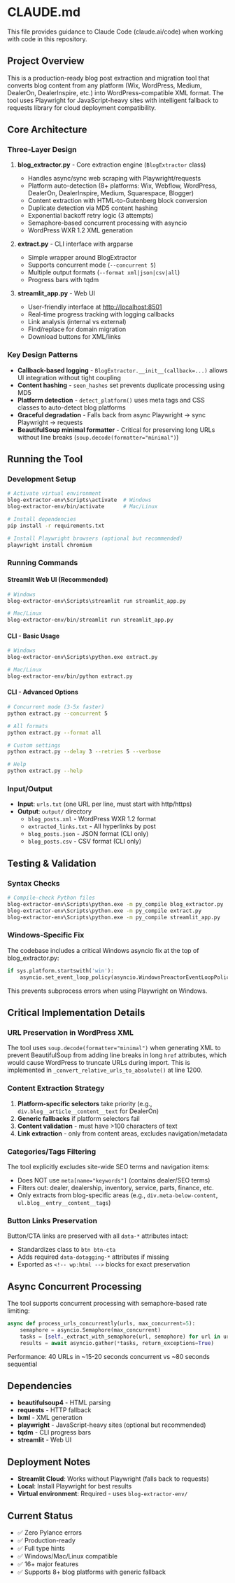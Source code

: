 # CLAUDE.md

This file provides guidance to Claude Code (claude.ai/code) when working with code in this repository.

## Project Overview

This is a production-ready blog post extraction and migration tool that converts blog content from any platform (Wix, WordPress, Medium, DealerOn, DealerInspire, etc.) into WordPress-compatible XML format. The tool uses Playwright for JavaScript-heavy sites with intelligent fallback to requests library for cloud deployment compatibility.

## Core Architecture

### Three-Layer Design

1. **blog_extractor.py** - Core extraction engine (`BlogExtractor` class)

   - Handles async/sync web scraping with Playwright/requests
   - Platform auto-detection (8+ platforms: Wix, Webflow, WordPress, DealerOn, DealerInspire, Medium, Squarespace, Blogger)
   - Content extraction with HTML-to-Gutenberg block conversion
   - Duplicate detection via MD5 content hashing
   - Exponential backoff retry logic (3 attempts)
   - Semaphore-based concurrent processing with asyncio
   - WordPress WXR 1.2 XML generation

2. **extract.py** - CLI interface with argparse

   - Simple wrapper around BlogExtractor
   - Supports concurrent mode (`--concurrent 5`)
   - Multiple output formats (`--format xml|json|csv|all`)
   - Progress bars with tqdm

3. **streamlit_app.py** - Web UI
   - User-friendly interface at <http://localhost:8501>
   - Real-time progress tracking with logging callbacks
   - Link analysis (internal vs external)
   - Find/replace for domain migration
   - Download buttons for XML/links

### Key Design Patterns

- **Callback-based logging** - `BlogExtractor.__init__(callback=...)` allows UI integration without tight coupling
- **Content hashing** - `seen_hashes` set prevents duplicate processing using MD5
- **Platform detection** - `detect_platform()` uses meta tags and CSS classes to auto-detect blog platforms
- **Graceful degradation** - Falls back from async Playwright → sync Playwright → requests
- **BeautifulSoup minimal formatter** - Critical for preserving long URLs without line breaks (`soup.decode(formatter="minimal")`)

## Running the Tool

### Development Setup

```bash
# Activate virtual environment
blog-extractor-env\Scripts\activate  # Windows
blog-extractor-env/bin/activate      # Mac/Linux

# Install dependencies
pip install -r requirements.txt

# Install Playwright browsers (optional but recommended)
playwright install chromium
```

### Running Commands

#### Streamlit Web UI (Recommended)

```bash
# Windows
blog-extractor-env\Scripts\streamlit run streamlit_app.py

# Mac/Linux
blog-extractor-env/bin/streamlit run streamlit_app.py
```

#### CLI - Basic Usage

```bash
# Windows
blog-extractor-env\Scripts\python.exe extract.py

# Mac/Linux
blog-extractor-env/bin/python extract.py
```

#### CLI - Advanced Options

```bash
# Concurrent mode (3-5x faster)
python extract.py --concurrent 5

# All formats
python extract.py --format all

# Custom settings
python extract.py --delay 3 --retries 5 --verbose

# Help
python extract.py --help
```

### Input/Output

- **Input**: `urls.txt` (one URL per line, must start with http/https)
- **Output**: `output/` directory
  - `blog_posts.xml` - WordPress WXR 1.2 format
  - `extracted_links.txt` - All hyperlinks by post
  - `blog_posts.json` - JSON format (CLI only)
  - `blog_posts.csv` - CSV format (CLI only)

## Testing & Validation

### Syntax Checks

```bash
# Compile-check Python files
blog-extractor-env\Scripts\python.exe -m py_compile blog_extractor.py
blog-extractor-env\Scripts\python.exe -m py_compile extract.py
blog-extractor-env\Scripts\python.exe -m py_compile streamlit_app.py
```

### Windows-Specific Fix

The codebase includes a critical Windows asyncio fix at the top of blog_extractor.py:

```python
if sys.platform.startswith('win'):
    asyncio.set_event_loop_policy(asyncio.WindowsProactorEventLoopPolicy())
```

This prevents subprocess errors when using Playwright on Windows.

## Critical Implementation Details

### URL Preservation in WordPress XML

The tool uses `soup.decode(formatter="minimal")` when generating XML to prevent BeautifulSoup from adding line breaks in long `href` attributes, which would cause WordPress to truncate URLs during import. This is implemented in `_convert_relative_urls_to_absolute()` at line 1200.

### Content Extraction Strategy

1. **Platform-specific selectors** take priority (e.g., `div.blog__article__content__text` for DealerOn)
2. **Generic fallbacks** if platform selectors fail
3. **Content validation** - must have >100 characters of text
4. **Link extraction** - only from content areas, excludes navigation/metadata

### Categories/Tags Filtering

The tool explicitly excludes site-wide SEO terms and navigation items:

- Does NOT use `meta[name="keywords"]` (contains dealer/SEO terms)
- Filters out: dealer, dealership, inventory, service, parts, finance, etc.
- Only extracts from blog-specific areas (e.g., `div.meta-below-content`, `ul.blog__entry__content__tags`)

### Button Links Preservation

Button/CTA links are preserved with all `data-*` attributes intact:

- Standardizes class to `btn btn-cta`
- Adds required `data-dotagging-*` attributes if missing
- Exported as `<!-- wp:html -->` blocks for exact preservation

## Async Concurrent Processing

The tool supports concurrent processing with semaphore-based rate limiting:

```python
async def process_urls_concurrently(urls, max_concurrent=5):
    semaphore = asyncio.Semaphore(max_concurrent)
    tasks = [self._extract_with_semaphore(url, semaphore) for url in urls]
    results = await asyncio.gather(*tasks, return_exceptions=True)
```

Performance: 40 URLs in ~15-20 seconds concurrent vs ~80 seconds sequential

## Dependencies

- **beautifulsoup4** - HTML parsing
- **requests** - HTTP fallback
- **lxml** - XML generation
- **playwright** - JavaScript-heavy sites (optional but recommended)
- **tqdm** - CLI progress bars
- **streamlit** - Web UI

## Deployment Notes

- **Streamlit Cloud**: Works without Playwright (falls back to requests)
- **Local**: Install Playwright for best results
- **Virtual environment**: Required - uses `blog-extractor-env/`

## Current Status

- ✅ Zero Pylance errors
- ✅ Production-ready
- ✅ Full type hints
- ✅ Windows/Mac/Linux compatible
- ✅ 16+ major features
- ✅ Supports 8+ blog platforms with generic fallback
